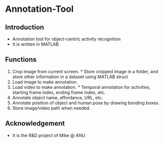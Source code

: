 # Annotation-Tool

## Introduction
* Annotation tool for object-centric activity recognition
* It is written in MATLAB

## Functions
  1. Crop image from current screen.
    * Store cropped image in a folder, and store other information in a dataset using MATLAB struct
  2. Load image to make annotation.
  3. Load video to make annotation.
    * Temporal annotation for activities, starting frame index, ending frame index, etc.
  4. Annotate object name, affordance, URL, etc.
  5. Annotate position of object and human pose by drawing bonding boxes.
  6. Store image/video path when needed.

## Acknowledgement
* It is the R&D project of Mike @ ANU
